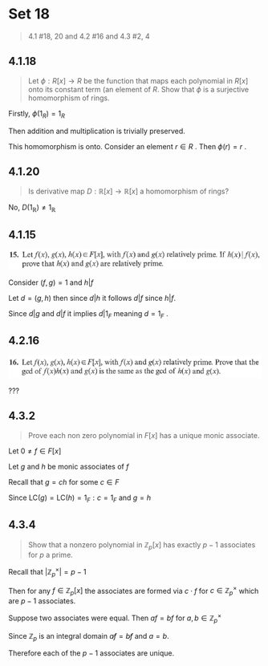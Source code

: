 # Set 18

> 4.1 #18, 20 and 4.2 #16 and 4.3 #2, 4

## 4.1.18


> Let $\phi:R[x] \to R$ be the function that maps each polynomial in $R[x]$ onto its constant term (an element of $R$. Show that $\phi$ is a surjective homomorphism of rings.

Firstly, $\phi(1_R)=1_R$

Then addition and multiplication is trivially preserved.

This homomorphism is onto. Consider an element $r \in  R$ . Then $\phi(r) = r$ .

## 4.1.20

> Is derivative map $D: \mathbb{R}[x] \to \mathbb{R}[x]$ a homomorphism of rings?

No, $D(1_\mathbb{R}) \neq 1_\mathbb{R}$

## 4.1.15
![4.2.15](../Problems/4.2.15.png)

Consider $(f, g)=1$ and $h|f$

Let $d=(g, h)$ then since $d|h$ it follows $d|f$ since $h|f$. 

Since $d|g$ and $d|f$ it implies $d|1_F$ meaning $d=1_F$ .


## 4.2.16

![4.2.16](../Problems/4.2.16.png)

???


## 4.3.2

> Prove each non zero polynomial in $F[x]$ has a unique monic associate.

Let $0 \neq f \in F[x]$

Let $g$ and $h$ be monic associates of $f$ 

Recall that $g=ch$ for some $c \in F$

Since $\text{LC}(g) = \text{LC}(h) = 1_F: c=1_F$ and $g=h$

## 4.3.4

> Show that a nonzero polynomial in $\mathbb{Z}_p[x]$ has exactly $p - 1$ associates for $p$ a prime.

Recall that $|\mathbb{Z}_p^{\times}|=p-1$

Then for any $f \in \mathbb{Z}_p[x]$ the associates are formed via $c\cdot f$ for $c \in \mathbb{Z}_p^{\times}$  which are $p-1$ associates.

Suppose two associates were equal. Then $af = bf$ for $a, b \in \mathbb{Z}_p^{\times}$

Since $\mathbb{Z}_p$ is an integral domain $a \not f = b \not f$ and $a=b$.

Therefore each of the $p-1$ associates are unique. 